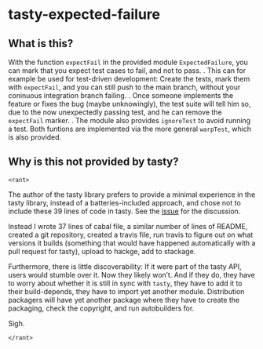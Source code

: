tasty-expected-failure
======================

What is this?
-------------

With the function `expectFail` in the provided module
`ExpectedFailure`, you can mark that you expect test cases to fail,
and not to pass.
.
This can for example be used for test-driven development: Create the tests,
mark them with `expectFail`, and you can still push
to the main branch, without your coninuous integration branch failing.
.
Once someone implements the feature or fixes the bug (maybe unknowingly), the
test suite will tell him so, due to the now unexpectedly passing test, and he
can remove the `expectFail` marker.
.
The module also provides `ignoreTest` to avoid
running a test. Both funtions are implemented via the more general
`warpTest`, which is also provided.

Why is this not provided by tasty?
----------------------------------

`<rant>`

The author of the tasty library prefers to provide a minimal experience in the
tasty library, instead of a batteries-included approach, and chose not to
include these 39 lines of code in tasty. See the
[issue](https://github.com/feuerbach/tasty/issues/114) for the discussion.

Instead I wrote 37 lines of cabal file, a similar number of lines of README,
created a git repository, created a travis file, run travis to figure out on
what versions it builds (something that would have happened automatically with
a pull request for tasty), upload to hackge, add to stackage.

Furthermore, there is little discoverability: If it were part of the tasty API,
users would stumble over it. Now they likely won’t. And if they do, they have
to worry about whether it is still in sync with `tasty`, they have to add it to
their build-depends, they have to import yet another module. Distribution
packagers will have yet another package where they have to create the
packaging, check the copyright, and run autobuilders for.

Sigh.

`</rant>`

